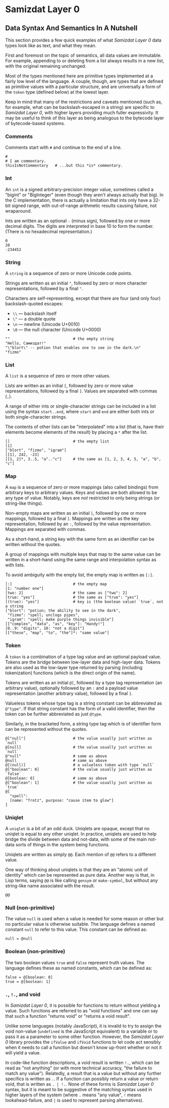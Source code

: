 Samizdat Layer 0
================

Data Syntax And Semantics In A Nutshell
---------------------------------------

This section provides a few quick examples of what *Samizdat
Layer 0* data types look like as text, and what they mean.

First and foremost on the topic of semantics, all data values are
immutable. For example, appending to or deleting from a list always
results in a new list, with the original remaining unchanged.

Most of the types mentioned here are primitive types implemented
at a fairly low level of the language. A couple, though, are
types that are defined as primitive values with a particular
structure, and are universally a form of the `token` type
(defined below) at the lowest layer.

Keep in mind that many of the restrictions and caveats mentioned
(such as, for example, what can be backslash-escaped in a string)
are specific to *Samizdat Layer 0*, with higher layers providing
much fuller expressivity. It may be useful to think of this layer
as being analogous to the bytecode layer of bytecode-based systems.


### Comments

Comments start with `#` and continue to the end of a line.

```
#
# I am commentary.
thisIsNotCommentary   # ...but this *is* commentary.
```


### Int

An `int` is a signed arbitrary-precision integer value, sometimes
called a "bigint" or "BigInteger" (even though they aren't always actually
that big). In the C implementation, there is actually a limitation that
ints only have a 32-bit signed range, with out-of-range arithmetic
results causing failure, not wraparound.

Ints are written as an optional `-` (minus sign), followed by one or
more decimal digits. The digits are interpreted in base 10 to form the
number. (There is no hexadecimal representation.)

```
0
20
-234452
```


### String

A `string` is a sequence of zero or more Unicode code points.

Strings are written as an initial `"`, followed by zero or
more character representations, followed by a final `"`.

Characters are self-representing, except that there are four
(and only four) backslash-quoted escapes:

* `\\` &mdash; backslash itself
* `\"` &mdash; a double quote
* `\n` &mdash; newline (Unicode U+0010)
* `\0` &mdash; the null character (Unicode U+0000)

```
""                            # the empty string
"Hello, Самиздат!"
"\"blort\" -- potion that enables one to see in the dark.\n"
"fizmo"
```


### List

A `list` is a sequence of zero or more other values.

Lists are written as an initial `[`, followed by zero or
more value representations, followed by a final `]`. Values
are separated with commas (`,`).

A range of either ints or single-character strings can be included
in a list using the syntax `start..end`, where `start` and `end` are
either both ints or both single-character strings.

The contents of other lists can be "interpolated" into a list (that is,
have their elements become elements of the result) by placing a `*`
after the list.

```
[]                            # the empty list
[1]
["blort", "fizmo", "igram"]
[[1], 242, -23]
[[1, 2]*, 3..5, "a".."c"]     # the same as [1, 2, 3, 4, 5, "a", "b", "c"]
```


### Map

A `map` is a sequence of zero or more mappings (also called bindings)
from arbitrary keys to arbitrary values. Keys and values are both
allowed to be any type of value. Notably, keys are *not* restricted to
only being strings (or string-like things).

Non-empty maps are written as an initial `[`, followed by one or
more mappings, followed by a final `]`. Mappings are written as
the key representation, followed by an `:`, followed by the value
representation. Mappings are separated with commas.

As a short-hand, a string key with the same form as an identifier can
be written without the quotes.

A group of mappings with multiple keys that map to the same value
can be written in a short-hand using the same range and
interpolation syntax as with lists.

To avoid ambiguity with the empty list, the empty map is
written as `[:]`.

```
[:]                           # the empty map
[1: "number one"]
[two: 2]                      # the same as ["two": 2]
[true: "yes"]                 # the same as ["true": "yes"]
[(true): "yes"]               # key is (the boolean value) `true`, not a string
["blort": "potion; the ability to see in the dark",
 "fizmo": "spell; unclogs pipes",
 "igram": "spell; make purple things invisible"]
[["complex", "data", "as", "key"]: "Handy!"]
[0..9: "digits", 10: "not a digit"]
[["these", "map", "to", "the"]*: "same value"]
```


### Token

A `token` is a combination of a type tag value and an optional
payload value. Tokens are the bridge between low-layer data and
high-layer data. Tokens are also used as the low-layer type
returned by parsing (including tokenization) functions (which is
the direct origin of the name).

Tokens are written as an initial `@[`, followed by a type tag
representation (an arbitrary value), optionally followed by an
`:` and a payload value representation (another arbitrary value),
followed by a final `]`.

Valueless tokens whose type tag is a string constant can be abbreviated
as `@"type"`. If that string constant has the form of a valid
identifier, then the token can be further abbreviated as just `@type`.

Similarly, in the bracketed form, a string type tag which is of identifier
form can be represented without the quotes.

```
@["null"]                     # the value usually just written as `null`
@[null]                       # the value usually just written as `null`
@"null"                       # same as above
@null                         # same as above
@[(null)]                     # a valueless token with type `null`
@["boolean": 0]               # the value usually just written as `false`
@[boolean: 0]                 # same as above
@["boolean": 1]               # the value usually just written as `true`
@[
  "spell":
  [name: "frotz", purpose: "cause item to glow"]
]
```


### Uniqlet

A `uniqlet` is a bit of an odd duck. Uniqlets are opaque, except that
no uniqlet is equal to any other uniqlet. In practice, uniqlets are
used to help bridge the divide between data and not-data, with some of
the main not-data sorts of things in the system being functions.

Uniqlets are written as simply `@@`. Each mention of `@@` refers
to a different value.

One way of thinking about uniqlets is that they are an "atomic
unit of identity" which can be represented as pure data. Another
way is that, in Lisp terms, saying `@@` is like calling `gensym`
or `make-symbol`, but without any string-like name associated with
the result.

```
@@
```


### Null (non-primitive)

The value `null` is used when a value is needed for some reason or other
but no particular value is otherwise suitable. The language defines
a named constant `null` to refer to this value. This constant can be
defined as:

```
null = @null
```


### Boolean (non-primitive)

The two boolean values `true` and `false` represent truth values.
The language defines these as named constants, which can be defined as:

```
false = @[boolean: 0]
true = @[boolean: 1]
```


### `.`, `!.`, and void

In *Samizdat Layer 0*, it is possible for functions to return without
yielding a value. Such functions are referred to as "void functions"
and one can say that such a function "returns void" or "returns a void
result".

Unlike some languages (notably JavaScript), it is invalid to try to
assign the void non-value (`undefined` is the JavaScript equivalent)
to a variable or to pass it as a parameter to some other
function. However, the *Samizdat Layer 0* library provides the
`ifValue` and `ifVoid` functions to let code act sensibly when it needs
to call a function but doesn't know up-front whether or not it will yield
a value.

In code-like function descriptions, a void result is written `!.`,
which can be read as "not anything" (or with more technical accuracy,
"the failure to match any value"). Relatedly, a result that is a value
but without any further specifics is written as `.`. If a function can
possibly return a value *or* return void, that is written as `. |
!.`. None of these forms is *Samizdat Layer 0* syntax, but it is meant
to be suggestive of the matching syntax used in higher layers of the
system (where `.` means "any value", `!` means lookahead-failure, and
`|` is used to represent parsing alternatives).
